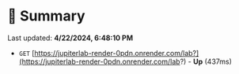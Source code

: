 # 📖 Summary
Last updated: **4/22/2024, 6:48:10 PM**

- `GET` [https://jupiterlab-render-0pdn.onrender.com/lab?](https://jupiterlab-render-0pdn.onrender.com/lab?) - **Up** (437ms)
